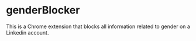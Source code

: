 # genderBlocker

This is a Chrome extension that blocks all information related to gender on a Linkedin account.
